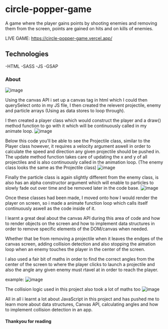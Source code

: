 # circle-popper-game
A game where the player gains points by shooting enemies and removing them from the screen, points are gained on hits and on kills of enemies.

LIVE GAME: https://circle-popper-game.vercel.app/

## Technologies 
-HTML -SASS -JS -GSAP

### About
![image](https://user-images.githubusercontent.com/76099444/115107509-2ff38800-9f63-11eb-86e3-e50328d268a0.png)

Using the canvas API i set up a canvas tag in html which I could then querySelect onto in my JS file, I then created the relevent projectile, enemy and particle arrays (Using as data stores to loop through). 

I then created a player class which would construct the player and a draw() method function to go with it which will be continuously called in my animate loop.
![image](https://user-images.githubusercontent.com/76099444/115107583-c9bb3500-9f63-11eb-970c-68bd1cd3974b.png)

Below this code you'll be able to see the Projectile class, similar to the Player class however, it requires a velocity argument aswell in order to calculate the speed and direction any given projectile should be pushed in. The update method function takes care of updating the x and y of all projectiles and is also continuously called in the animation loop. (The enemy class looks the same as the Projectile class)
![image](https://user-images.githubusercontent.com/76099444/115114538-d782b180-9f87-11eb-8ce4-ed200983e46a.png)

Finally the particle class is again slightly different from the enemy class, is also has an alpha constructor argument which will enable to particles to slowly fade out over time and be removed later in the code base.
![image](https://user-images.githubusercontent.com/76099444/115114659-6263ac00-9f88-11eb-9d65-02f8c59d951a.png)

Once these classes had been made, I moved onto how I would render the player on screen, so i made a animate function loop which calls itself continuously aswell as the code inside of it. 

I learnt a great deal about the canvas API during this area of code and how to render objects on the screen and how to implement data structures in order to remove specific elements of the DOM/canvas when needed. 

Whether that be from removing a projectile when it leaves the endges of the canvas screen, adding collision detection and also stopping the aimation loop when an enemy touches the player in the center of the screen. 

I also used a fair bit of maths in order to find the correct angles from the center of the screen to where the player clicks to launch a projectile and also the angle any given enemy must rtavel at in order to reach the player.

example: 
![image](https://user-images.githubusercontent.com/76099444/115114860-54faf180-9f89-11eb-8b3c-3d23b515126a.png)


The collision logic used in this project also took a lot of maths too
![image](https://user-images.githubusercontent.com/76099444/115114913-a3a88b80-9f89-11eb-954e-6d6d45fcd1c3.png)

All in all i learnt a lot about JavaScript in this project and has pushed me to learn more about data structures, Canvas API, calculating angles and how to implement collision detection in an app.

#### Thankyou for reading
